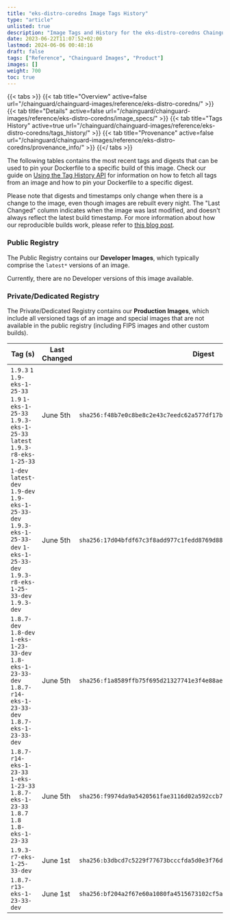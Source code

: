 ```yaml
---
title: "eks-distro-coredns Image Tags History"
type: "article"
unlisted: true
description: "Image Tags and History for the eks-distro-coredns Chainguard Image"
date: 2023-06-22T11:07:52+02:00
lastmod: 2024-06-06 00:48:16
draft: false
tags: ["Reference", "Chainguard Images", "Product"]
images: []
weight: 700
toc: true
---
```


{{< tabs >}}
{{< tab title="Overview" active=false url="/chainguard/chainguard-images/reference/eks-distro-coredns/" >}}
{{< tab title="Details" active=false url="/chainguard/chainguard-images/reference/eks-distro-coredns/image_specs/" >}}
{{< tab title="Tags History" active=true url="/chainguard/chainguard-images/reference/eks-distro-coredns/tags_history/" >}}
{{< tab title="Provenance" active=false url="/chainguard/chainguard-images/reference/eks-distro-coredns/provenance_info/" >}}
{{</ tabs >}}

The following tables contains the most recent tags and digests that can be used to pin your Dockerfile to a specific build of this image. Check our guide on [Using the Tag History API](/chainguard/chainguard-images/using-the-tag-history-api/) for information on how to fetch all tags from an image and how to pin your Dockerfile to a specific digest.

Please note that digests and timestamps only change when there is a change to the image, even though images are rebuilt every night. The "Last Changed" column indicates when the image was last modified, and doesn't always reflect the latest build timestamp. For more information about how our reproducible builds work, please refer to [this blog post](https://www.chainguard.dev/unchained/reproducing-chainguards-reproducible-image-builds).

### Public Registry
The Public Registry contains our **Developer Images**, which typically comprise the `latest*` versions of an image.

Currently, there are no Developer versions of this image available.

### Private/Dedicated Registry
The Private/Dedicated Registry contains our **Production Images**, which include all versioned tags of an image and special images that are not available in the public registry (including FIPS images and other custom builds).

| Tag (s)                                                                                                                                  | Last Changed | Digest                                                                    |
|------------------------------------------------------------------------------------------------------------------------------------------|--------------|---------------------------------------------------------------------------|
|  `1.9.3` `1` `1.9-eks-1-25-33` `1.9` `1-eks-1-25-33` `1.9.3-eks-1-25-33` `latest` `1.9.3-r8-eks-1-25-33`                                 | June 5th     | `sha256:f48b7e0c8be8c2e43c7eedc62a577df17be32a1d88cf5c3a6aa2e4001623c38d` |
|  `1-dev` `latest-dev` `1.9-dev` `1.9-eks-1-25-33-dev` `1.9.3-eks-1-25-33-dev` `1-eks-1-25-33-dev` `1.9.3-r8-eks-1-25-33-dev` `1.9.3-dev` | June 5th     | `sha256:17d04bfdf67c3f8add977c1fedd8769d88fa962bd4e38c257a1d1a723e36762b` |
|  `1.8.7-dev` `1.8-dev` `1-eks-1-23-33-dev` `1.8-eks-1-23-33-dev` `1.8.7-r14-eks-1-23-33-dev` `1.8.7-eks-1-23-33-dev`                     | June 5th     | `sha256:f1a8589ffb75f695d21327741e3f4e88ae058c0c86f08eaaa90ef28062f8e358` |
|  `1.8.7-r14-eks-1-23-33` `1-eks-1-23-33` `1.8.7-eks-1-23-33` `1.8.7` `1.8` `1.8-eks-1-23-33`                                             | June 5th     | `sha256:f9974da9a5420561fae3116d02a592ccb71a659ef39d44e5f7f0e9021dd97441` |
|  `1.9.3-r7-eks-1-25-33-dev`                                                                                                              | June 1st     | `sha256:b3dbcd7c5229f77673bcccfda5d0e3f76dd83062c4801956abade4b943bb9c57` |
|  `1.8.7-r13-eks-1-23-33-dev`                                                                                                             | June 1st     | `sha256:bf204a2f67e60a1080fa4515673102cf5a03faaddaba9a0a5b65d66d321c9745` |


